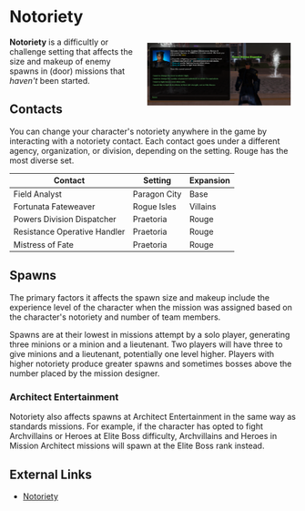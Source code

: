 # Notoriety

<p>
<img align="right" width="50%" style="padding:10px;" src="./../imgs/notoriety.png">
</p>

**Notoriety** is a difficultly or challenge setting that affects the size and makeup of enemy spawns in (door) missions that *haven't* been started.

## Contacts

You can change your character's notoriety anywhere in the game by interacting with a notoriety contact. Each contact goes under a different agency, organization, or division, depending on the setting. Rouge has the most diverse set.

| Contact                      | Setting      | Expansion |
| ---------------------------- | ------------ | --------- |
| Field Analyst                | Paragon City | Base      |
| Fortunata Fateweaver         | Rogue Isles  | Villains  |
| Powers Division Dispatcher   | Praetoria    | Rouge     |
| Resistance Operative Handler | Praetoria    | Rouge     |
| Mistress of Fate             | Praetoria    | Rouge     |

## Spawns

The primary factors it affects the spawn size and makeup include the experience level of the character when the mission was assigned based on the character's notoriety and number of team members.

Spawns are at their lowest in missions attempt by a solo player, generating three minions or a minion and a lieutenant. Two players will have three to give minions and a lieutenant, potentially one level higher. Players with higher notoriety produce greater spawns and sometimes bosses above the number placed by the mission designer.

### Architect Entertainment

Notoriety also affects spawns at  Architect Entertainment in the same way as standards missions. For example, if the character has opted to fight Archvillains or Heroes at Elite Boss difficulty, Archvillains and Heroes in Mission Architect missions will spawn at the Elite Boss rank instead.

## External Links

- [Notoriety](https://archive.paragonwiki.com/wiki/Notoriety)